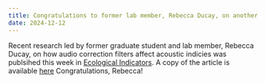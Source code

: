 ```yaml
---
title: Congratulations to former lab member, Rebecca Ducay, on another publication from her thesis work!
date: 2024-12-12
---
```


Recent research led by former graduate student and lab member, Rebecca Ducay, on how audio correction filters affect acoustic indicies was publsihed this week in [Ecological Indicators](https://www.sciencedirect.com/science/article/pii/S1470160X24013797?via%3Dihub). A copy of the article is available [here](https://saluki-my.sharepoint.com/:b:/g/personal/bpease1_siu_edu/EQ1FgeINt29Hpa6zXxFOFMUBf9FRlg_c6UXwqnyFWv8YCg?e=JOiGVN) Congratulations, Rebecca!